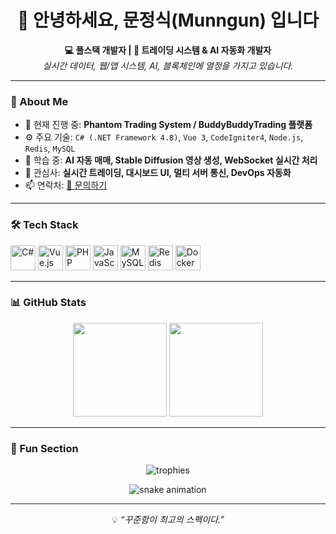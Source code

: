 <!-- 프로필 README 시작 -->

<h1 align="center">👋 안녕하세요, 문정식(Munngun) 입니다</h1>

<p align="center">
  <b>💻 풀스택 개발자 | 🚀 트레이딩 시스템 & AI 자동화 개발자</b><br>
  <i>실시간 데이터, 웹/앱 시스템, AI, 블록체인에 열정을 가지고 있습니다.</i>
</p>

---

### 🧠 About Me
- 🔭 현재 진행 중: **Phantom Trading System / BuddyBuddyTrading 플랫폼**
- ⚙️ 주요 기술: `C# (.NET Framework 4.8)`, `Vue 3`, `CodeIgniter4`, `Node.js`, `Redis`, `MySQL`
- 🌱 학습 중: **AI 자동 매매, Stable Diffusion 영상 생성, WebSocket 실시간 처리**
- 💬 관심사: **실시간 트레이딩, 대시보드 UI, 멀티 서버 통신, DevOps 자동화**
- 📫 연락처: [📧 문의하기](mailto:your@email.com)

---

### 🛠️ Tech Stack
<p align="left">
  <img src="https://cdn.jsdelivr.net/gh/devicons/devicon/icons/csharp/csharp-original.svg" width="40" height="40" alt="C#"/>
  <img src="https://cdn.jsdelivr.net/gh/devicons/devicon/icons/vuejs/vuejs-original.svg" width="40" height="40" alt="Vue.js"/>
  <img src="https://cdn.jsdelivr.net/gh/devicons/devicon/icons/php/php-original.svg" width="40" height="40" alt="PHP"/>
  <img src="https://cdn.jsdelivr.net/gh/devicons/devicon/icons/javascript/javascript-original.svg" width="40" height="40" alt="JavaScript"/>
  <img src="https://cdn.jsdelivr.net/gh/devicons/devicon/icons/mysql/mysql-original.svg" width="40" height="40" alt="MySQL"/>
  <img src="https://cdn.jsdelivr.net/gh/devicons/devicon/icons/redis/redis-original.svg" width="40" height="40" alt="Redis"/>
  <img src="https://cdn.jsdelivr.net/gh/devicons/devicon/icons/docker/docker-original.svg" width="40" height="40" alt="Docker"/>
</p>

---

### 📊 GitHub Stats
<p align="center">
  <img src="https://github-readme-stats.vercel.app/api?username=munngun&show_icons=true&theme=tokyonight" height="150"/>
  <img src="https://github-readme-stats.vercel.app/api/top-langs/?username=munngun&layout=compact&theme=tokyonight" height="150"/>
</p>

---

### 🧩 Fun Section
<p align="center">
  <img src="https://github-profile-trophy.vercel.app/?username=munngun&theme=dracula&column=6&margin-w=10" alt="trophies"/>
</p>

<p align="center">
  <img src="https://github.com/munngun/munngun/blob/output/github-contribution-grid-snake.svg" alt="snake animation"/>
</p>

---

<p align="center">
  💡 <i>“꾸준함이 최고의 스펙이다.”</i>
</p>

<!-- 프로필 README 끝 -->
